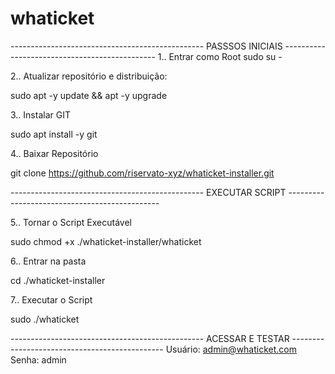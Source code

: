 # whaticket

------------------------------------------------ PASSSOS INICIAIS ----------------------------------------------
1.. Entrar como Root
sudo su -

2.. Atualizar repositório e distribuição:

sudo apt -y update && apt -y upgrade

3.. Instalar GIT

sudo apt install -y git

4.. Baixar Repositório

git clone https://github.com/riservato-xyz/whaticket-installer.git

------------------------------------------------ EXECUTAR SCRIPT ----------------------------------------------

5.. Tornar o Script Executável

sudo chmod +x ./whaticket-installer/whaticket

6.. Entrar na pasta

cd ./whaticket-installer

7.. Executar o Script

sudo ./whaticket


------------------------------------------------ ACESSAR E TESTAR ----------------------------------------------
Usuário: admin@whaticket.com
Senha: admin
